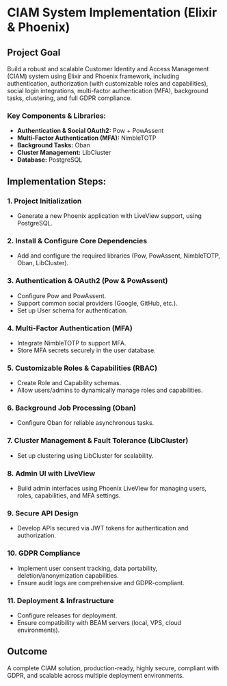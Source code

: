 # CIAM System Implementation (Elixir & Phoenix)

## Project Goal
Build a robust and scalable Customer Identity and Access Management (CIAM) system using Elixir and Phoenix framework, including authentication, authorization (with customizable roles and capabilities), social login integrations, multi-factor authentication (MFA), background tasks, clustering, and full GDPR compliance.

### Key Components & Libraries:
- **Authentication & Social OAuth2:** Pow + PowAssent
- **Multi-Factor Authentication (MFA):** NimbleTOTP
- **Background Tasks:** Oban
- **Cluster Management:** LibCluster
- **Database:** PostgreSQL

## Implementation Steps:

### 1. Project Initialization
- Generate a new Phoenix application with LiveView support, using PostgreSQL.

### 2. Install & Configure Core Dependencies
- Add and configure the required libraries (Pow, PowAssent, NimbleTOTP, Oban, LibCluster).

### 3. Authentication & OAuth2 (Pow & PowAssent)
- Configure Pow and PowAssent.
- Support common social providers (Google, GitHub, etc.).
- Set up User schema for authentication.

### 4. Multi-Factor Authentication (MFA)
- Integrate NimbleTOTP to support MFA.
- Store MFA secrets securely in the user database.

### 5. Customizable Roles & Capabilities (RBAC)
- Create Role and Capability schemas.
- Allow users/admins to dynamically manage roles and capabilities.

### 6. Background Job Processing (Oban)
- Configure Oban for reliable asynchronous tasks.

### 7. Cluster Management & Fault Tolerance (LibCluster)
- Set up clustering using LibCluster for scalability.

### 8. Admin UI with LiveView
- Build admin interfaces using Phoenix LiveView for managing users, roles, capabilities, and MFA settings.

### 9. Secure API Design
- Develop APIs secured via JWT tokens for authentication and authorization.

### 10. GDPR Compliance
- Implement user consent tracking, data portability, deletion/anonymization capabilities.
- Ensure audit logs are comprehensive and GDPR-compliant.

### 11. Deployment & Infrastructure
- Configure releases for deployment.
- Ensure compatibility with BEAM servers (local, VPS, cloud environments).

## Outcome
A complete CIAM solution, production-ready, highly secure, compliant with GDPR, and scalable across multiple deployment environments.

